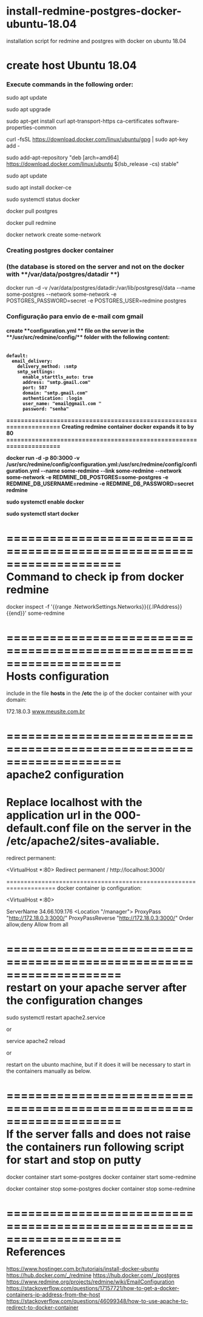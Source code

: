 # install-redmine-postgres-docker-ubuntu-18.04
 installation script for redmine and postgres with docker on ubuntu 18.04


<h1>create host Ubuntu 18.04</h1>

<h3>Execute commands in the following order:</h3>


sudo apt update

sudo apt upgrade

sudo apt-get install  curl apt-transport-https ca-certificates software-properties-common

curl -fsSL https://download.docker.com/linux/ubuntu/gpg | sudo apt-key add -

sudo add-apt-repository "deb [arch=amd64] https://download.docker.com/linux/ubuntu $(lsb_release -cs) stable"

sudo apt update

sudo apt install docker-ce

sudo systemctl status docker

docker pull postgres

docker pull redmine

docker network create some-network

  
<h3>Creating postgres docker container</h3>
<h3>(the database is stored on the server and not on the docker with  **/var/data/postgres/datadir **)</h3>

docker run -d -v /var/data/postgres/datadir:/var/lib/postgresql/data --name some-postgres --network some-network -e POSTGRES_PASSWORD=secret -e POSTGRES_USER=redmine postgres


<h3>Configuração para envio de e-mail com gmail</h3>

<h4>create  **configuration.yml ** file on the server in the  **/usr/src/redmine/config/** folder with the following content:<h4>

<code>
default:
  email_delivery:
    delivery_method: :smtp
    smtp_settings:
      enable_starttls_auto: true
      address: "smtp.gmail.com" 
      port: 587
      domain: "smtp.gmail.com" 
      authentication: :login
      user_name: "email@gmail.com " 
      password: "senha"  
 </code>
====================================================================    
Creating redmine container docker expands it to by 80
====================================================================     

docker run -d -p 80:3000 -v /usr/src/redmine/config/configuration.yml:/usr/src/redmine/config/configuration.yml --name some-redmine --link some-redmine --network some-network -e REDMINE_DB_POSTGRES=some-postgres -e REDMINE_DB_USERNAME=redmine -e REDMINE_DB_PASSWORD=secret redmine

sudo systemctl enable docker

sudo systemctl start docker

====================================================================    
Command to check ip from docker redmine
====================================================================   
docker inspect -f '{{range .NetworkSettings.Networks}}{{.IPAddress}}{{end}}' some-redmine

====================================================================    
Hosts configuration
====================================================================  
include in the file  **hosts** in the **/etc** the ip of the docker container with your domain:

172.18.0.3	www.meusite.com.br

====================================================================    
apache2 configuration
====================================================================  
Replace localhost with the application url in the 000-default.conf file
on the server in the **/etc/apache2/sites-avaliable**.
==================================================================== 
redirect permanent:

<VirtualHost *:80>
      Redirect permanent / http://localhost:3000/
</VirtualHost>

==================================================================== 
docker container ip configuration:

<VirtualHost *:80>
	
  ServerName 34.66.109.176
  <Location "/manager">
      ProxyPass "http://172.18.0.3:3000/"
      ProxyPassReverse "http://172.18.0.3:3000/"
      Order allow,deny
      Allow from all
  </Location>
</VirtualHost>


====================================================================    
restart on your apache server after the configuration changes
====================================================================

sudo systemctl restart apache2.service

or

service apache2 reload

or

restart on the ubunto machine, but if it does it will be necessary to start in the containers manually as below.

====================================================================  
If the server falls and does not raise the containers
run following script for start and stop on putty
====================================================================  
docker container start some-postgres
docker container start some-redmine

docker container stop some-postgres
docker container stop some-redmine


====================================================================  
References
==================================================================== 
https://www.hostinger.com.br/tutoriais/install-docker-ubuntu
https://hub.docker.com/_/redmine
https://hub.docker.com/_/postgres
https://www.redmine.org/projects/redmine/wiki/EmailConfiguration
https://stackoverflow.com/questions/17157721/how-to-get-a-docker-containers-ip-address-from-the-host
https://stackoverflow.com/questions/46099348/how-to-use-apache-to-redirect-to-docker-container

